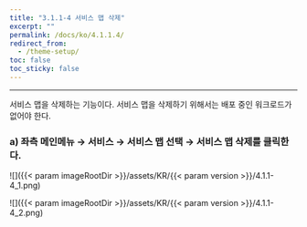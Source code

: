 ```yaml
---
title: "3.1.1-4 서비스 맵 삭제"
excerpt: ""
permalink: /docs/ko/4.1.1.4/
redirect_from:
  - /theme-setup/
toc: false
toc_sticky: false
---
```


---
서비스 맵을 삭제하는 기능이다. 서비스 맵을 삭제하기 위해서는 배포 중인 워크로드가 없어야 한다.

### a\) 좌측 메인메뉴 → 서비스 → 서비스 맵 선택 → 서비스 맵 삭제를 클릭한다.

![]({{< param imageRootDir >}}/assets/KR/{{< param version >}}/4.1.1-4_1.png)

![]({{< param imageRootDir >}}/assets/KR/{{< param version >}}/4.1.1-4_2.png)
